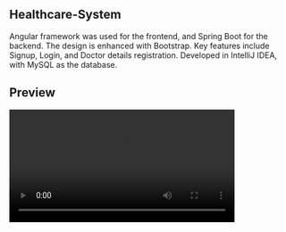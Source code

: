 <h2>Healthcare-System</h2>
Angular framework was used for the frontend, and Spring Boot for the backend. The design is enhanced with Bootstrap. Key features include Signup, Login, and Doctor details registration. Developed in IntelliJ IDEA, with MySQL as the database.

## Preview
<video style='width:80%; height:auto;' src='https://github.com/gthilakshana/Healthcare-System/assets/109861915/fa41361b-cbdc-43b5-91fc-7ab391385731'></video>


